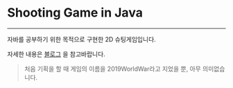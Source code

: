 # Shooting Game in Java

---

자바를 공부하기 위한 목적으로 구현한 2D 슈팅게임입니다.

자세한 내용은 [블로그](https://binghedev.tistory.com/50?category=808256) 을 참고바랍니다.

> 처음 기획을 할 때 게임의 이름을 2019WorldWar라고 지었을 뿐, 아무 의미없습니다.